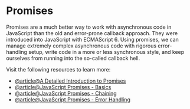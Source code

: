 # Promises

Promises are a much better way to work with asynchronous code in JavaScript than the old and error-prone callback approach. They were introduced into JavaScript with ECMAScript 6. Using promises, we can manage extremely complex asynchronous code with rigorous error-handling setup, write code in a more or less synchronous style, and keep ourselves from running into the so-called callback hell.

Visit the following resources to learn more:

- [@article@A Detailed Introduction to Promises](https://www.codeguage.com/courses/advanced-js/promises-introduction)
- [@article@JavaScript Promises - Basics](https://www.codeguage.com/courses/advanced-js/promises-basics)
- [@article@JavaScript Promises - Chaining](https://www.codeguage.com/courses/advanced-js/promises-chaining)
- [@article@JavaScript Promises - Error Handling](https://www.codeguage.com/courses/advanced-js/promises-error-handling)
